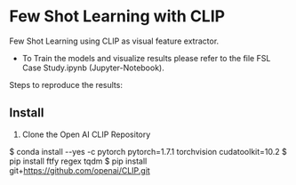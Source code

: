 # Few Shot Learning with CLIP
Few Shot Learning using CLIP as visual feature extractor.

* To Train the models and visualize results please refer to the file FSL Case Study.ipynb (Jupyter-Notebook).

Steps to reproduce the results:
## Install
1) Clone the Open AI CLIP Repository



$ conda install --yes -c pytorch pytorch=1.7.1 torchvision cudatoolkit=10.2
$ pip install ftfy regex tqdm
$ pip install git+https://github.com/openai/CLIP.git



